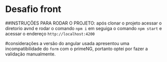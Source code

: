 # Desafio front

##INSTRUÇÕES PARA RODAR O PROJETO:
após clonar o projeto acessar o diretorio avnd e rodar o comando `npm i` em seguiga o comando `npm start` e acessar o endereço `http://localhost:4200`


#considerações
a versão do angular usada apresentou uma incompatibilidade do `form` com o primeNG, portanto optei por fazer a validação manualmente.